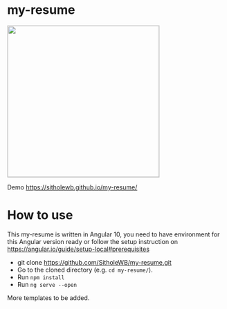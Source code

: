 # my-resume

<img src="src/assets/my-resume-pic.png" width="350" style="margin-right:5px; border: 1px solid #ccc;" />

Demo https://sitholewb.github.io/my-resume/

# How to use
This my-resume is written in Angular 10, you need to have environment for this Angular version ready or follow the setup instruction on https://angular.io/guide/setup-local#prerequisites
 - git clone https://github.com/SitholeWB/my-resume.git
 - Go to the cloned directory (e.g. ``cd my-resume/``).
 - Run ``npm install``
 - Run ``ng serve --open``
 
 More templates to be added.
